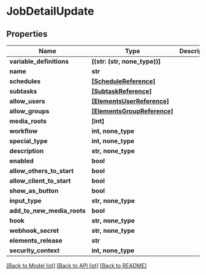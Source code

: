 # JobDetailUpdate


## Properties

Name | Type | Description | Notes
------------ | ------------- | ------------- | -------------
**variable_definitions** | **[{str: (str, none_type)}]** |  | 
**name** | **str** |  | 
**schedules** | [**[ScheduleReference]**](ScheduleReference.md) |  | [optional] 
**subtasks** | [**[SubtaskReference]**](SubtaskReference.md) |  | [optional] 
**allow_users** | [**[ElementsUserReference]**](ElementsUserReference.md) |  | [optional] 
**allow_groups** | [**[ElementsGroupReference]**](ElementsGroupReference.md) |  | [optional] 
**media_roots** | **[int]** |  | [optional] 
**workflow** | **int, none_type** |  | [optional] 
**special_type** | **int, none_type** |  | [optional] 
**description** | **str, none_type** |  | [optional] 
**enabled** | **bool** |  | [optional] 
**allow_others_to_start** | **bool** |  | [optional] 
**allow_client_to_start** | **bool** |  | [optional] 
**show_as_button** | **bool** |  | [optional] 
**input_type** | **str, none_type** |  | [optional] 
**add_to_new_media_roots** | **bool** |  | [optional] 
**hook** | **str, none_type** |  | [optional] 
**webhook_secret** | **str, none_type** |  | [optional] 
**elements_release** | **str** |  | [optional] 
**security_context** | **int, none_type** |  | [optional] 

[[Back to Model list]](../#documentation-for-models) [[Back to API list]](../#documentation-for-api-endpoints) [[Back to README]](../)


